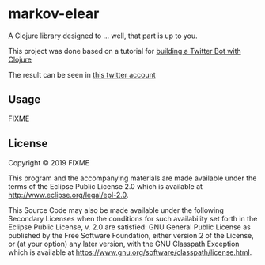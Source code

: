 # markov-elear

A Clojure library designed to ... well, that part is up to you.

This project was done based on a tutorial for [building a Twitter Bot with Clojure](http://howistart.org/posts/clojure/1/index.html)

The result can be seen in [this twitter account](https://twitter.com/projectbot1001)

## Usage

FIXME

## License

Copyright © 2019 FIXME

This program and the accompanying materials are made available under the
terms of the Eclipse Public License 2.0 which is available at
http://www.eclipse.org/legal/epl-2.0.

This Source Code may also be made available under the following Secondary
Licenses when the conditions for such availability set forth in the Eclipse
Public License, v. 2.0 are satisfied: GNU General Public License as published by
the Free Software Foundation, either version 2 of the License, or (at your
option) any later version, with the GNU Classpath Exception which is available
at https://www.gnu.org/software/classpath/license.html.
